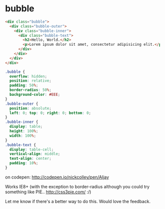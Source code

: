 bubble
======

```html
<div class="bubble">
  <div class="bubble-outer">
    <div class="bubble-inner">
      <div class="bubble-text">
        <h2>Hello, World.</h2>
        <p>Lorem ipsum dolor sit amet, consectetur adipisicing elit.</p>
      </div>
    </div>
  </div>
</div>
```

```css
.bubble {
  overflow: hidden;
  position: relative;
  padding: 50%;
  border-radius: 50%;
  background-color: #EEE;
}
.bubble-outer {
  position: absolute;
  left: 0; top: 0; right: 0; bottom: 0;
}
.bubble-inner {
  display: table;
  height: 100%;
  width: 100%;
}
.bubble-text {
  display: table-cell;
  vertical-align: middle;
  text-align: center;
  padding: 10%;
}
```

on codepen: http://codepen.io/nickcolley/pen/AIjay

Works IE8+ (with the exception to border-radius although you could try something like PIE.. http://css3pie.com/ :/)

Let me know if there's a better way to do this. Would love the feedback.
